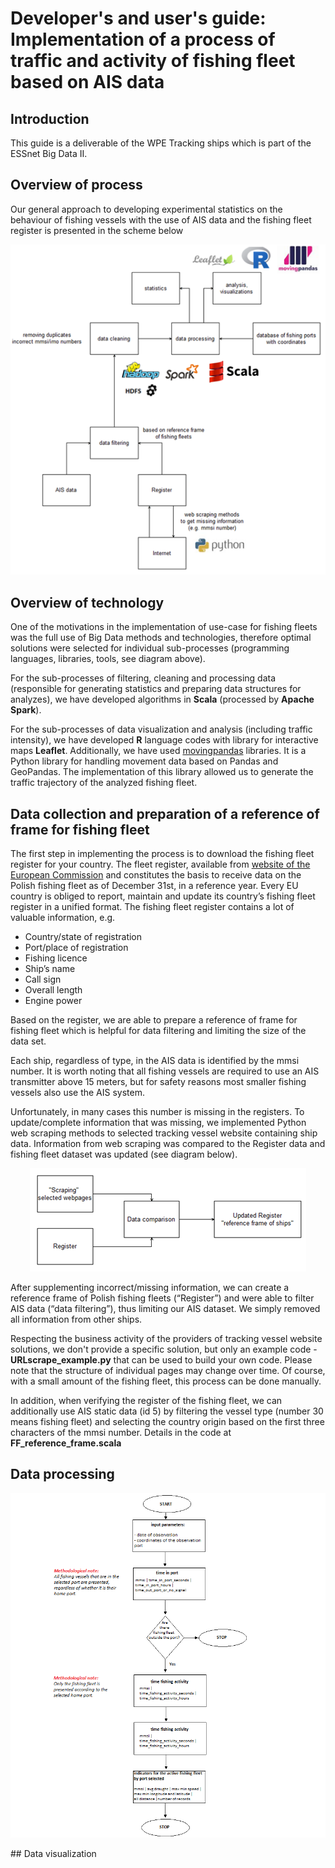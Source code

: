 # Developer's and user's guide: Implementation of a process of traffic and activity of fishing fleet based on AIS data

## Introduction
This guide is a deliverable of the WPE Tracking ships which is part of the ESSnet Big Data II.

## Overview of process
Our general approach to developing experimental statistics on the behaviour of fishing vessels with the use of AIS data and the fishing fleet register is presented in the scheme below

<p align="center">
  <img src="./img/diagram_process.png" alt="Schematic diagram – process of traffic and activity related for the maritime fishing fleet based on AIS data" width="535">
</p>

## Overview of technology
One of the motivations in the implementation of use-case for fishing fleets was the full use of Big Data methods and technologies, therefore optimal solutions were selected for individual sub-processes (programming languages, libraries, tools, see diagram above). 

For the sub-processes of filtering, cleaning and processing data (responsible for generating statistics and preparing data structures for analyzes), 
we have developed algorithms in **Scala** (processed by **Apache Spark**).

For the sub-processes of data visualization and analysis (including traffic intensity), we have developed **R** language codes with library for interactive maps **Leaflet**. Additionally, we have used [movingpandas](https://anitagraser.github.io/movingpandas) libraries. It is a Python library for handling movement data based on Pandas and GeoPandas. The implementation of this library allowed us to generate the traffic trajectory of the analyzed fishing fleet. 

## Data collection and preparation of a reference of frame for fishing fleet
The first step in implementing the process is to download the fishing fleet register for your country.
The fleet register, available from [website of the European Commission](http://ec.europa.eu/fisheries/fleet/index.cfm?lg=en)
and constitutes the basis to receive data on the Polish fishing fleet as of December 31st, in a reference year. 
Every EU country is obliged to report, maintain and update its country’s fishing fleet register in a unified format. 
The fishing fleet register contains a lot of valuable information, e.g.
- Country/state of registration
- Port/place of registration
- Fishing licence
- Ship’s name
- Call sign 
- Overall length
- Engine power


Based on the register, we are able to prepare a reference of frame for fishing fleet which is helpful for data filtering and limiting the size of the data set.

Each ship, regardless of type, in the AIS data is identified by the mmsi number. 
It is worth noting that all fishing vessels are required to use an AIS transmitter above 15 meters, but for safety reasons most smaller fishing vessels also use the AIS system.

Unfortunately, in many cases this number is missing in the registers.
To update/complete information that was missing, we implemented Python web scraping methods to selected tracking vessel website containing ship data. 
Information from web scraping was compared to the Register data and fishing fleet dataset was updated (see diagram below).

<p align="center">
  <img src="./img/diagram_update_register.png" alt="Schematic diagram – supplementing incorrect/missing information via web scraping methods" width="442">
</p>

After supplementing incorrect/missing information, we can create a reference frame of Polish fishing fleets (“Register”) and were able to filter AIS data (“data filtering”), thus limiting our AIS dataset. We simply removed all information from other ships. 

Respecting the business activity of the providers of tracking vessel website solutions, we don't provide a specific solution, but only an example code - **URLscrape_example.py** that can be used to build your own code. Please note that the structure of individual pages may change over time. Of course, with a small amount of the fishing fleet, this process can be done manually.

In addition, when verifying the register of the fishing fleet, we can additionally use AIS static data (id 5) by filtering the vessel type (number 30 means fishing fleet) and selecting the country origin based on the first three characters of the mmsi number. Details in the code at **FF_reference_frame.scala**


## Data processing
<p align="center">
  <img src="./img/diagram_processing_data.png" alt="Schematic diagram – General flow of the algorithm for data processing">
</p>
## Data visualization
